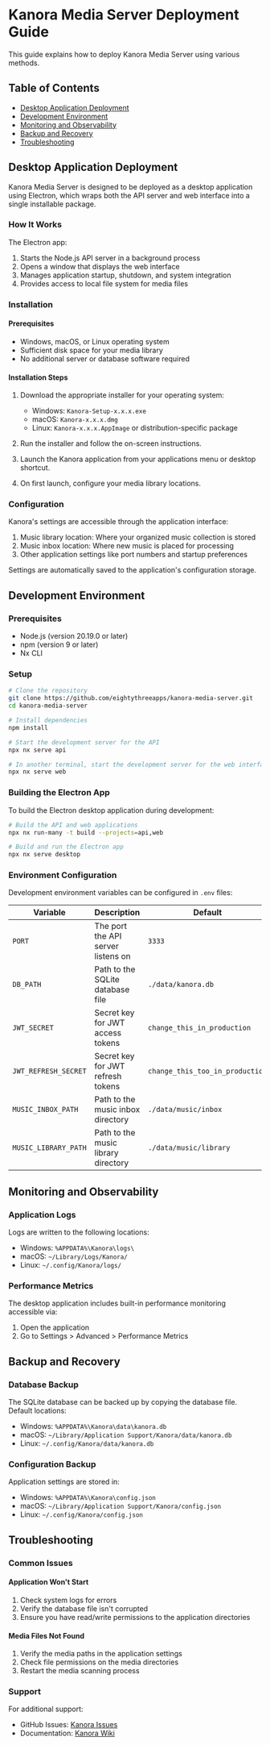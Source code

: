 # Kanora Media Server Deployment Guide

This guide explains how to deploy Kanora Media Server using various methods.

## Table of Contents

- [Desktop Application Deployment](#desktop-application-deployment)
- [Development Environment](#development-environment)
- [Monitoring and Observability](#monitoring-and-observability)
- [Backup and Recovery](#backup-and-recovery)
- [Troubleshooting](#troubleshooting)

## Desktop Application Deployment

Kanora Media Server is designed to be deployed as a desktop application using Electron, which wraps both the API server and web interface into a single installable package.

### How It Works

The Electron app:

1. Starts the Node.js API server in a background process
2. Opens a window that displays the web interface
3. Manages application startup, shutdown, and system integration
4. Provides access to local file system for media files

### Installation

#### Prerequisites

- Windows, macOS, or Linux operating system
- Sufficient disk space for your media library
- No additional server or database software required

#### Installation Steps

1. Download the appropriate installer for your operating system:

   - Windows: `Kanora-Setup-x.x.x.exe`
   - macOS: `Kanora-x.x.x.dmg`
   - Linux: `Kanora-x.x.x.AppImage` or distribution-specific package

2. Run the installer and follow the on-screen instructions.

3. Launch the Kanora application from your applications menu or desktop shortcut.

4. On first launch, configure your media library locations.

### Configuration

Kanora's settings are accessible through the application interface:

1. Music library location: Where your organized music collection is stored
2. Music inbox location: Where new music is placed for processing
3. Other application settings like port numbers and startup preferences

Settings are automatically saved to the application's configuration storage.

## Development Environment

### Prerequisites

- Node.js (version 20.19.0 or later)
- npm (version 9 or later)
- Nx CLI

### Setup

```bash
# Clone the repository
git clone https://github.com/eightythreeapps/kanora-media-server.git
cd kanora-media-server

# Install dependencies
npm install

# Start the development server for the API
npx nx serve api

# In another terminal, start the development server for the web interface
npx nx serve web
```

### Building the Electron App

To build the Electron desktop application during development:

```bash
# Build the API and web applications
npx nx run-many -t build --projects=api,web

# Build and run the Electron app
npx nx serve desktop
```

### Environment Configuration

Development environment variables can be configured in `.env` files:

| Variable             | Description                         | Default                         |
| -------------------- | ----------------------------------- | ------------------------------- |
| `PORT`               | The port the API server listens on  | `3333`                          |
| `DB_PATH`            | Path to the SQLite database file    | `./data/kanora.db`              |
| `JWT_SECRET`         | Secret key for JWT access tokens    | `change_this_in_production`     |
| `JWT_REFRESH_SECRET` | Secret key for JWT refresh tokens   | `change_this_too_in_production` |
| `MUSIC_INBOX_PATH`   | Path to the music inbox directory   | `./data/music/inbox`            |
| `MUSIC_LIBRARY_PATH` | Path to the music library directory | `./data/music/library`          |

## Monitoring and Observability

### Application Logs

Logs are written to the following locations:

- Windows: `%APPDATA%\Kanora\logs\`
- macOS: `~/Library/Logs/Kanora/`
- Linux: `~/.config/Kanora/logs/`

### Performance Metrics

The desktop application includes built-in performance monitoring accessible via:

1. Open the application
2. Go to Settings > Advanced > Performance Metrics

## Backup and Recovery

### Database Backup

The SQLite database can be backed up by copying the database file. Default locations:

- Windows: `%APPDATA%\Kanora\data\kanora.db`
- macOS: `~/Library/Application Support/Kanora/data/kanora.db`
- Linux: `~/.config/Kanora/data/kanora.db`

### Configuration Backup

Application settings are stored in:

- Windows: `%APPDATA%\Kanora\config.json`
- macOS: `~/Library/Application Support/Kanora/config.json`
- Linux: `~/.config/Kanora/config.json`

## Troubleshooting

### Common Issues

#### Application Won't Start

1. Check system logs for errors
2. Verify the database file isn't corrupted
3. Ensure you have read/write permissions to the application directories

#### Media Files Not Found

1. Verify the media paths in the application settings
2. Check file permissions on the media directories
3. Restart the media scanning process

### Support

For additional support:

- GitHub Issues: [Kanora Issues](https://github.com/eightythreeapps/kanora-media-server/issues)
- Documentation: [Kanora Wiki](https://github.com/eightythreeapps/kanora-media-server/wiki)
